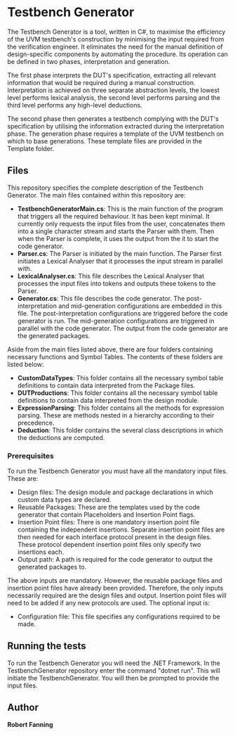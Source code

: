 # Testbench Generator

The Testbench Generator is a tool, written in C#, to maximise the efficiency of the UVM testbench's construction by minimising the input required from the verification engineer. It eliminates the need for the manual definition of design-specific components by automating the procedure. Its operation can be defined in two phases, interpretation and generation. 

The first phase interprets the DUT's specification, extracting all relevant information that would be required during a manual construction. Interpretation is achieved on three separate abstraction levels, the lowest level performs lexical analysis, the second level performs parsing and the third level performs any high-level deductions. 

The second phase then generates a testbench complying with the DUT's specification by utilising the information extracted during the interpretation phase. The generation phase requires a template of the UVM testbench on which to base generations. These template files are provided in the Template folder. 

## Files

This repository specifies the complete description of the Testbench Generator. The main files contained within this repository are:

* **TestbenchGeneratorMain.cs**: This is the main function of the program that triggers all the required behaviour. It has been kept minimal. It currently only requests the input files from the user, concatenates them into a single character stream and starts the Parser with them. Then when the Parser is complete, it uses the output from the it to start the code generator.
* **Parser.cs**: The Parser is initiated by the main function. The Parser first initiates a Lexical Analyser that it processes the input stream in parallel with.
* **LexicalAnalyser.cs**: This file describes the Lexical Analyser that processes the input files into tokens and outputs these tokens to the Parser.
* **Generator.cs**: This file describes the code generator. The post-interpretation and mid-generation configurations are embedded in this file. The post-interpretation configurations are triggered before the code generator is run. The mid-generation configurations are triggered in parallel with the code generator. The output from the code generator are the generated packages.

Aside from the main files listed above, there are four folders containing necessary functions and Symbol Tables. The contents of these folders are listed below:

* **CustomDataTypes**: This folder contains all the necessary symbol table definitions to contain data interpreted from the Package files. 
* **DUTProductions**: This folder contains all the necessary symbol table definitions to contain data interpreted from the design module.
* **ExpressionParsing**: This folder contains all the methods for expression parsing. These are methods nested in a hierarchy according to their precedence. 
* **Deduction**: This folder contains the several class descriptions in which the deductions are computed. 


### Prerequisites

To run the Testbench Generator you must have all the mandatory input files. These are:
* Design files: The design module and package declarations in which custom data types are declared.
* Reusable Packages: These are the templates used by the code generator that contain Placeholders and Insertion Point flags.
* Insertion Point files: There is one mandatory insertion point file containing the independent insertions. Separate insertion point files are then needed for each interface protocol present in the design files. These protocol dependent insertion point files only specify two insertions each. 
* Output path: A path is required for the code generator to output the generated packages to.

The above inputs are mandatory. However, the reusable package files and insertion point files have already been provided. Therefore, the only inputs necessarily required are the design files and output. Insertion point files will need to be added if any new protocols are used.
The optional input is:
* Configuration file: This file specifies any configurations required to be made.

## Running the tests

To run the Testbench Generator you will need the .NET Framework.
In the TestbenchGenerator repository enter the command "dotnet run".
This will initiate the TestbenchGenerator.
You will then be prompted to provide the input files.

## Author

**Robert Fanning** 



